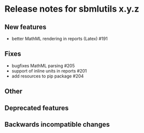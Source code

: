 # Release notes for sbmlutils x.y.z

## New features
- better MathML rendering in reports (Latex) #191

## Fixes
- bugfixes MathML parsing #205
- support of inline units in reports #201
- add resources to pip package #204

## Other

## Deprecated features

## Backwards incompatible changes 

